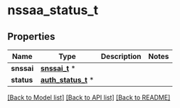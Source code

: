 # nssaa_status_t

## Properties
Name | Type | Description | Notes
------------ | ------------- | ------------- | -------------
**snssai** | [**snssai_t**](snssai.md) \* |  | 
**status** | [**auth_status_t**](auth_status.md) \* |  | 

[[Back to Model list]](../README.md#documentation-for-models) [[Back to API list]](../README.md#documentation-for-api-endpoints) [[Back to README]](../README.md)


